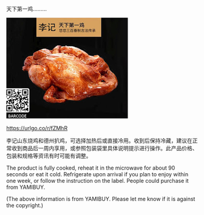 天下第一鸡………



![天下第一鸡](https://github.com/ywangnccu/ywang/blob/main/images/BEST_CHICKEN.jpg)

https://urlgo.co/r/fZMhR

李记山东烧鸡和德州扒鸡，可选择加热后或直接冷用。收到后保持冷藏，建议在正常收到商品后一周内享用，或参照包装袋里具体说明提示进行操作。此产品价格、包装和规格等资讯有时可能有调整。

The product is fully cooked, reheat it in the microwave for about 90 seconds or eat it cold. 
Refrigerate upon arrival if you plan to enjoy within one week, or follow the instruction on the label. People could purchase it from YAMIBUY.

(The above information is from YAMIBUY. Please let me know if it is against the copyright.)
